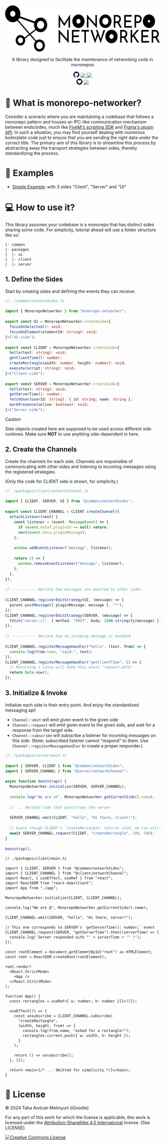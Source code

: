 <!-- Logo -->
<p align="center">
  <picture>
    <source 
      media="(prefers-color-scheme: dark)" 
      height="150px"
      srcset="https://raw.githubusercontent.com/CoconutGoodie/monorepo-networker/master/.github/assets/light-logo.svg" />
    <img 
      src   ="https://raw.githubusercontent.com/CoconutGoodie/monorepo-networker/master/.github/assets/dark-logo.svg" 
      height="150px"
      alt   =""/>
  </picture>
</p>

<!-- Slogan -->
<p align="center">
  A library designed to facilitate the maintenance of networking code in monorepos
</p>

<!-- Badges -->
<p align="center">

  <!-- Github Badges -->
  <img src="https://raw.githubusercontent.com/TheSpawnProject/TheSpawnLanguage/master/.github/assets/github-badge.png" height="20px"/>
  <a href="https://github.com/CoconutGoodie/monorepo-networker/commits/master">
    <img src="https://img.shields.io/github/last-commit/CoconutGoodie/monorepo-networker"/>
  </a>
  <a href="https://github.com/CoconutGoodie/monorepo-networker/issues">
    <img src="https://img.shields.io/github/issues/CoconutGoodie/monorepo-networker"/>
  </a>

  <br/>

  <!-- Support Badges -->
  <img src="https://raw.githubusercontent.com/TheSpawnProject/TheSpawnLanguage/master/.github/assets/support-badge.png" height="20px"/>
  <a href="https://www.patreon.com/iGoodie">
    <img src="https://img.shields.io/endpoint.svg?url=https%3A%2F%2Fshieldsio-patreon.vercel.app%2Fapi%3Fusername%3DiGoodie%26type%3Dpatrons"/>
  </a>
</p>

# 🧶 What is monorepo-networker?

Consider a scenario where you are maintaining a codebase that follows a monorepo pattern and houses an IPC-like communication mechanism between ends/sides, much like [FiveM's scripting SDK](https://docs.fivem.net/docs/scripting-reference/) and [Figma's plugin API](https://www.figma.com/plugin-docs/). In such a situation, you may find yourself dealing with numerous boilerplate code just to ensure that you are sending the right data under the correct title. The primary aim of this library is to streamline this process by abstracting away the transport strategies between sides, thereby standardizing the process.

# 🎁 Examples

- [Simple Example](https://github.com/CoconutGoodie/monorepo-networker/tree/master/examples/simple): with 3 sides "Client", "Server" and "UI"

# 💻 How to use it?

<!--

Before using it, keep in mind instances you create are supposed to be used commonly accross the sides. So we recommend storing those calls in a `/common/network` folder for convenience. -->

This library assumes your codebase is a monorepo that has distinct sides sharing some code. For simplicity, tutorial ahead will use a folder structure like so:

```
|- common
|- packages
|  |- ui
|  |- client
|  |- server
```

## 1. Define the Sides

Start by creating sides and defining the events they can receive.

```ts
// ./common/networkSides.ts

import { MonorepoNetworker } from "monorepo-networker";

export const UI = MonorepoNetworker.createSide<{
  focusOnSelected(): void;
  focusOnElement(elementId: string): void;
}>("UI-side");

export const CLIENT = MonorepoNetworker.createSide<{
  hello(text: string): void;
  getClientTime(): number;
  createRectangle(width: number, height: number): void;
  execute(script: string): void;
}>("Client-side");

export const SERVER = MonorepoNetworker.createSide<{
  hello(text: string): void;
  getServerTime(): number;
  fetchUser(userId: string): { id: string; name: string };
  markPresence(online: boolean): void;
}>("Server-side");
```

> [!CAUTION]
> Side objects created here are supposed to be used across different side runtimes.
> Make sure **NOT** to use anything side-dependent in here.

## 2. Create the Channels

Create the channels for each side. Channels are responsible of communicating with other sides and listening to incoming messages using the registered strategies.

(Only the code for CLIENT side is shown, for simplicity.)

```ts
// ./packages/client/networkChannel.ts

import { CLIENT, SERVER, UI } from "@common/networkSides";

export const CLIENT_CHANNEL = CLIENT.createChannel({
  attachListener(next) {
    const listener = (event: MessageEvent) => {
      if (event.data?.pluginId == null) return;
      next(event.data.pluginMessage);
    };

    window.addEventListener("message", listener);

    return () => {
      window.removeEventListener("message", listener);
    };
  },
});

// ----------- Declare how messages are emitted to other sides

CLIENT_CHANNEL.registerEmitStrategy(UI, (message) => {
  parent.postMessage({ pluginMessage: message }, "*");
});
CLIENT_CHANNEL.registerEmitStrategy(SERVER, (message) => {
  fetch("server://", { method: "POST", body: JSON.stringify(message) });
});

// ----------- Declare how an incoming message is handled

CLIENT_CHANNEL.registerMessageHandler("hello", (text, from) => {
  console.log(from.name, "said:", text);
});
CLIENT_CHANNEL.registerMessageHandler("getClientTime", () => {
  // Returning a value will make this event "request-able"
  return Date.now();
});
```

## 3. Initialize & Invoke

Initialize each side in their entry point. And enjoy the standardized messaging api!

- `Channel::emit` will emit given event to the given side
- `Channel::request` will emit given event to the given side, and wait for a response from the target side.
- `Channel::subscribe` will subscribe a listener for incoming messages on this side. (Note: subscribed listener cannot "respond" to them. Use `Channel::registerMessageHandler` to create a proper responder.)

```ts
// ./packages/server/main.ts

import { SERVER, CLIENT } from "@common/networkSides";
import { SERVER_CHANNEL } from "@server/networkChannel";

async function bootstrap() {
  MonorepoNetworker.initialize(SERVER, SERVER_CHANNEL);

  console.log("We are at", MonorepoNetworker.getCurrentSide().name);

  // ... Omitted code that bootstraps the server

  SERVER_CHANNEL.emit(CLIENT, "hello", "Hi there, client!");

  // Event though CLIENT's `createRectangle` returns void, we can still await on its acknowledgement.
  await SERVER_CHANNEL.request(CLIENT, "createRectangle", 100, 200);
}

bootstrap();
```

```tsx
// ./packages/client/main.ts

import { CLIENT, SERVER } from "@common/networkSides";
import { CLIENT_CHANNEL } from "@client/networkChannel";
import React, { useEffect, useRef } from "react";
import ReactDOM from "react-dom/client";
import App from "./app";

MonorepoNetworker.initialize(CLIENT, CLIENT_CHANNEL);

console.log("We are @", MonorepoNetworker.getCurrentSide().name);

CLIENT_CHANNEL.emit(SERVER, "hello", "Hi there, server!");

// This one corresponds to SERVER's `getServerTime(): number;` event
CLIENT_CHANNEL.request(SERVER, "getServerTime").then((serverTime) => {
  console.log('Server responded with "' + serverTime + '" !');
});

const rootElement = document.getElementById("root") as HTMLElement;
const root = ReactDOM.createRoot(rootElement);

root.render(
  <React.StrictMode>
    <App />
  </React.StrictMode>
);

function App() {
  const rectangles = useRef<{ w: number; h: number }[]>([]);

  useEffect(() => {
    const unsubscribe = CLIENT_CHANNEL.subscribe(
      "createRectangle",
      (width, height, from) => {
        console.log(from.name, "asked for a rectangle!");
        rectangles.current.push({ w: width, h: height });
      }
    );

    return () => unsubscribe();
  }, []);

  return <main>{/* ... Omitted for simplicity */}</main>;
}
```

# 📜 License

&copy; 2024 Taha Anılcan Metinyurt (iGoodie)

For any part of this work for which the license is applicable, this work is licensed under the [Attribution-ShareAlike 4.0 International](http://creativecommons.org/licenses/by-sa/4.0/) license. (See LICENSE).

<a rel="license" href="http://creativecommons.org/licenses/by-sa/4.0/"><img alt="Creative Commons License" style="border-width:0" src="https://i.creativecommons.org/l/by-sa/4.0/88x31.png" /></a>

